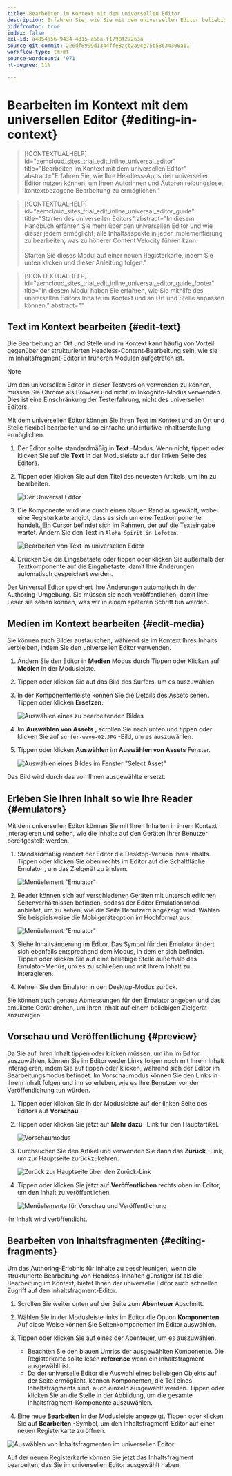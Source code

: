 ```yaml
---
title: Bearbeiten im Kontext mit dem universellen Editor
description: Erfahren Sie, wie Sie mit dem universellen Editor beliebige Aspekte Ihres Inhalts an Ort und Stelle und im Kontext in jeder Implementierung bearbeiten können.
hidefromtoc: true
index: false
exl-id: a4854a56-9434-4d15-a56a-f1798f27263a
source-git-commit: 226df8999d1344ffe8acb2a9ce75b58634300a11
workflow-type: tm+mt
source-wordcount: '971'
ht-degree: 11%

---
```


# Bearbeiten im Kontext mit dem universellen Editor {#editing-in-context}

>[!CONTEXTUALHELP]
>id="aemcloud_sites_trial_edit_inline_universal_editor"
>title="Bearbeiten im Kontext mit dem universellen Editor"
>abstract="Erfahren Sie, wie Ihre Headless-Apps den universellen Editor nutzen können, um Ihren Autorinnen und Autoren reibungslose, kontextbezogene Bearbeitung zu ermöglichen."

>[!CONTEXTUALHELP]
>id="aemcloud_sites_trial_edit_inline_universal_editor_guide"
>title="Starten des universellen Editors"
>abstract="In diesem Handbuch erfahren Sie mehr über den universellen Editor und wie dieser jedem ermöglicht, alle Inhaltsaspekte in jeder Implementierung zu bearbeiten, was zu höherer Content Velocity führen kann.<br><br>Starten Sie dieses Modul auf einer neuen Registerkarte, indem Sie unten klicken und dieser Anleitung folgen."

>[!CONTEXTUALHELP]
>id="aemcloud_sites_trial_edit_inline_universal_editor_guide_footer"
>title="In diesem Modul haben Sie erfahren, wie Sie mithilfe des universellen Editors Inhalte im Kontext und an Ort und Stelle anpassen können."
>abstract=""

## Text im Kontext bearbeiten {#edit-text}

Die Bearbeitung an Ort und Stelle und im Kontext kann häufig von Vorteil gegenüber der strukturierten Headless-Content-Bearbeitung sein, wie sie im Inhaltsfragment-Editor in früheren Modulen aufgetreten ist.

>[!NOTE]
>
>Um den universellen Editor in dieser Testversion verwenden zu können, müssen Sie Chrome als Browser und nicht im Inkognito-Modus verwenden. Dies ist eine Einschränkung der Testerfahrung, nicht des universellen Editors.

Mit dem universellen Editor können Sie Ihren Text im Kontext und an Ort und Stelle flexibel bearbeiten und so einfache und intuitive Inhaltserstellung ermöglichen.

1. Der Editor sollte standardmäßig in **Text** -Modus. Wenn nicht, tippen oder klicken Sie auf die **Text** in der Modusleiste auf der linken Seite des Editors.

1. Tippen oder klicken Sie auf den Titel des neuesten Artikels, um ihn zu bearbeiten.

   ![Der Universal Editor](assets/do-not-localize/ue-text-mode.png)

1. Die Komponente wird wie durch einen blauen Rand ausgewählt, wobei eine Registerkarte angibt, dass es sich um eine Textkomponente handelt. Ein Cursor befindet sich im Rahmen, der auf die Texteingabe wartet. Ändern Sie den Text in `Aloha Spirit in Lofoten`.

   ![Bearbeiten von Text im universellen Editor](assets/do-not-localize/ue-edit-text-2.png)

1. Drücken Sie die Eingabetaste oder tippen oder klicken Sie außerhalb der Textkomponente auf die Eingabetaste, damit Ihre Änderungen automatisch gespeichert werden.

Der Universal Editor speichert Ihre Änderungen automatisch in der Authoring-Umgebung. Sie müssen sie noch veröffentlichen, damit Ihre Leser sie sehen können, was wir in einem späteren Schritt tun werden.

## Medien im Kontext bearbeiten {#edit-media}

Sie können auch Bilder austauschen, während sie im Kontext Ihres Inhalts verbleiben, indem Sie den universellen Editor verwenden.

1. Ändern Sie den Editor in **Medien** Modus durch Tippen oder Klicken auf **Medien** in der Modusleiste.

1. Tippen oder klicken Sie auf das Bild des Surfers, um es auszuwählen.

1. In der Komponentenleiste können Sie die Details des Assets sehen. Tippen oder klicken **Ersetzen**.

   ![Auswählen eines zu bearbeitenden Bildes](assets/do-not-localize/ue-edit-media.png)

1. Im **Auswählen von Assets** , scrollen Sie nach unten und tippen oder klicken Sie auf `surfer-wave-02.JPG` -Bild, um es auszuwählen.

1. Tippen oder klicken **Auswählen** im **Auswählen von Assets** Fenster.

   ![Auswählen eines Bildes im Fenster &quot;Select Asset&quot;](assets/do-not-localize/ue-select-asset.png)

Das Bild wird durch das von Ihnen ausgewählte ersetzt.

## Erleben Sie Ihren Inhalt so wie Ihre Reader {#emulators}

Mit dem universellen Editor können Sie mit Ihren Inhalten in ihrem Kontext interagieren und sehen, wie die Inhalte auf den Geräten Ihrer Benutzer bereitgestellt werden.

1. Standardmäßig rendert der Editor die Desktop-Version Ihres Inhalts. Tippen oder klicken Sie oben rechts im Editor auf die Schaltfläche Emulator , um das Zielgerät zu ändern.

   ![Menüelement &quot;Emulator&quot;](assets/do-not-localize/ue-emulator-1.png)

1. Reader können sich auf verschiedenen Geräten mit unterschiedlichen Seitenverhältnissen befinden, sodass der Editor Emulationsmodi anbietet, um zu sehen, wie die Seite Benutzern angezeigt wird. Wählen Sie beispielsweise die Mobilgeräteoption im Hochformat aus.

   ![Menüelement &quot;Emulator&quot;](assets/do-not-localize/ue-emulator-3.png)

1. Siehe Inhaltsänderung im Editor. Das Symbol für den Emulator ändert sich ebenfalls entsprechend dem Modus, in dem er sich befindet. Tippen oder klicken Sie auf eine beliebige Stelle außerhalb des Emulator-Menüs, um es zu schließen und mit Ihrem Inhalt zu interagieren.

1. Kehren Sie den Emulator in den Desktop-Modus zurück.

Sie können auch genaue Abmessungen für den Emulator angeben und das emulierte Gerät drehen, um Ihren Inhalt auf einem beliebigen Zielgerät anzuzeigen.

## Vorschau und Veröffentlichung {#preview}

Da Sie auf Ihren Inhalt tippen oder klicken müssen, um ihn im Editor auszuwählen, können Sie im Editor weder Links folgen noch mit Ihrem Inhalt interagieren, indem Sie auf tippen oder klicken, während sich der Editor im Bearbeitungsmodus befindet. Im Vorschaumodus können Sie den Links in Ihrem Inhalt folgen und ihn so erleben, wie es Ihre Benutzer vor der Veröffentlichung tun würden.

1. Tippen oder klicken Sie in der Modusleiste auf der linken Seite des Editors auf **Vorschau**.

1. Tippen oder klicken Sie jetzt auf **Mehr dazu** -Link für den Hauptartikel.

   ![Vorschaumodus](assets/do-not-localize/ue-preview-publish-1.png)

1. Durchsuchen Sie den Artikel und verwenden Sie dann das **Zurück** -Link, um zur Hauptseite zurückzukehren.

   ![Zurück zur Hauptseite über den Zurück-Link](assets/do-not-localize/ue-preview-publish-3.png)

1. Tippen oder klicken Sie jetzt auf **Veröffentlichen** rechts oben im Editor, um den Inhalt zu veröffentlichen.

   ![Menüelemente für Vorschau und Veröffentlichung](assets/do-not-localize/ue-preview-publish-4.png)

Ihr Inhalt wird veröffentlicht.

## Bearbeiten von Inhaltsfragmenten {#editing-fragments}

Um das Authoring-Erlebnis für Inhalte zu beschleunigen, wenn die strukturierte Bearbeitung von Headless-Inhalten günstiger ist als die Bearbeitung im Kontext, bietet Ihnen der universelle Editor auch schnellen Zugriff auf den Inhaltsfragment-Editor.

1. Scrollen Sie weiter unten auf der Seite zum **Abenteuer** Abschnitt.

1. Wählen Sie in der Modusleiste links im Editor die Option **Komponenten**. Auf diese Weise können Sie Seitenkomponenten im Editor auswählen.

1. Tippen oder klicken Sie auf eines der Abenteuer, um es auszuwählen.

   * Beachten Sie den blauen Umriss der ausgewählten Komponente. Die Registerkarte sollte lesen **reference** wenn ein Inhaltsfragment ausgewählt ist.
   * Da der universelle Editor die Auswahl eines beliebigen Objekts auf der Seite ermöglicht, können Komponenten, die Teil eines Inhaltsfragments sind, auch einzeln ausgewählt werden. Tippen oder klicken Sie an die Stelle in der Abbildung, um die gesamte Inhaltsfragment-Komponente auszuwählen.

1. Eine neue **Bearbeiten** in der Modusleiste angezeigt. Tippen oder klicken Sie auf **Bearbeiten** -Symbol, um den Inhaltsfragment-Editor auf einer neuen Registerkarte zu öffnen.

![Auswählen von Inhaltsfragmenten im universellen Editor](assets/do-not-localize/ue-content-fragments.png)

Auf der neuen Registerkarte können Sie jetzt das Inhaltsfragment bearbeiten, das Sie im universellen Editor ausgewählt haben.
